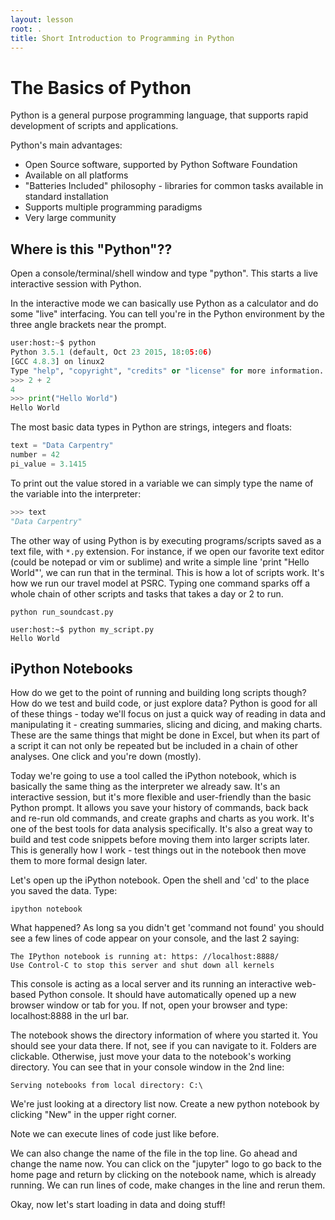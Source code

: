 ```yaml
---
layout: lesson
root: .
title: Short Introduction to Programming in Python
---
```


# The Basics of Python

Python is a general purpose programming language, that supports rapid development
of scripts and applications.

Python's main advantages:

* Open Source software, supported by Python Software Foundation
* Available on all platforms
* "Batteries Included" philosophy - libraries for common tasks available in
  standard installation
* Supports multiple programming paradigms
* Very large community

## Where is this "Python"??
Open a console/terminal/shell window and type "python". This starts a live interactive session with Python.

In the interactive mode we can basically use Python as a calculator and do some "live" interfacing. You can tell you're in the Python environment by the three angle brackets near the prompt. 

```python
user:host:~$ python
Python 3.5.1 (default, Oct 23 2015, 18:05:06)
[GCC 4.8.3] on linux2
Type "help", "copyright", "credits" or "license" for more information.
>>> 2 + 2
4
>>> print("Hello World")
Hello World
```
The most basic data types in Python are strings, integers and floats:

```python
text = "Data Carpentry"
number = 42
pi_value = 3.1415
```

To print out the value stored in a variable we can simply type the name of the
variable into the interpreter:

```python
>>> text
"Data Carpentry"
```

The other way of using Python is by executing programs/scripts saved as a text file, with `*.py` extension. For instance, if we open our favorite text editor (could be notepad or vim or sublime) and write a simple line 'print "Hello World"', we can run that in the terminal. This is how a lot of scripts work. It's how we run our travel model at PSRC. Typing one command sparks off a whole chain of other scripts and tasks that takes a day or 2 to run.

```
python run_soundcast.py
```

```
user:host:~$ python my_script.py
Hello World
```

## iPython Notebooks
How do we get to the point of running and building long scripts though? How do we test and build code, or just explore data? Python is good for all of these things - today we'll focus on just a quick way of reading in data and manipulating it - creating summaries, slicing and dicing, and making charts. These are the same things that might be done in Excel, but when its part of a script it can not only be repeated but be included in a chain of other analyses. One click and you're down (mostly).

Today we're going to use a tool called the iPython notebook, which is basically the same thing as the interpreter we already saw. It's an interactive session, but it's more flexible and user-friendly than the basic Python prompt. It allows you save your history of commands, back back and re-run old commands, and create graphs and charts as you work. It's one of the best tools for data analysis specifically. It's also a great way to build and test code snippets before moving them into larger scripts later. This is generally how I work - test things out in the notebook then move them to more formal design later. 

Let's open up the iPython notebook. Open the shell and 'cd' to the place you saved the data. Type:

```
ipython notebook
```
What happened? As long sa you didn't get 'command not found' you should see a few lines of code appear on your console, and the last 2 saying:

```
The IPython notebook is running at: https: //localhost:8888/
Use Control-C to stop this server and shut down all kernels
```

This console is acting as a local server and its running an interactive web-based Python console. It should have automatically opened up a new browser window or tab for you. If not, open your browser and type: localhost:8888 in the url bar. 

The notebook shows the directory information of where you started it. You should see your data there. If not, see if you can navigate to it. Folders are clickable. Otherwise, just move your data to the notebook's working directory. You can see that in your console window in the 2nd line: 

```
Serving notebooks from local directory: C:\
```

We're just looking at a directory list now. Create a new python notebook by clicking "New" in the upper right corner. 

Note we can execute lines of code just like before.

We can also change the name of the file in the top line. Go ahead and change the name now. You can click on the "jupyter" logo to go back to the home page and return by clicking on the notebook name, which is already running. We can run lines of code, make changes in the line and rerun them. 

Okay, now let's start loading in data and doing stuff!
